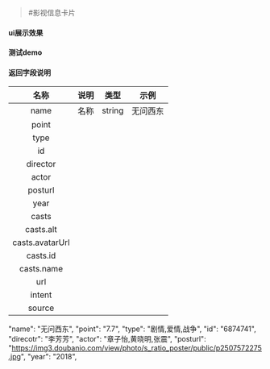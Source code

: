 >#影视信息卡片

#### ui展示效果
#### 测试demo
#### 返回字段说明
|名称|说明|类型|示例|
|:---:|:---:|:---:|:---:|
|name|名称|string|无问西东|
|point|  |  |  |
|type| | | |
|id| | | |
|director| | | |
|actor| | | |
|posturl| | | |
|year| | | |
|casts| | | |
|casts.alt| | | |
|casts.avatarUrl| | | |
|casts.id| | | |
|casts.name| | | |
|url| | | |
|intent| | | |
|source| | | |





"name": "无问西东", "point": "7.7", "type": "剧情,爱情,战争", "id": "6874741", "direcotr": "李芳芳", "actor": "章子怡,黄晓明,张震", "posturl": "https://img3.doubanio.com/view/photo/s_ratio_poster/public/p2507572275.jpg", "year": "2018",
